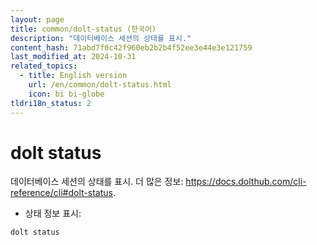 ```yaml
---
layout: page
title: common/dolt-status (한국어)
description: "데이터베이스 세션의 상태를 표시."
content_hash: 71abd7f0c42f960eb2b2b4f52ee3e44e3e121759
last_modified_at: 2024-10-31
related_topics:
  - title: English version
    url: /en/common/dolt-status.html
    icon: bi bi-globe
tldri18n_status: 2
---
```

# dolt status

데이터베이스 세션의 상태를 표시.
더 많은 정보: <https://docs.dolthub.com/cli-reference/cli#dolt-status>.

- 상태 정보 표시:

`dolt status`
